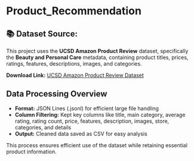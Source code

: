 # Product_Recommendation

## 📚 Dataset Source:
This project uses the **UCSD Amazon Product Review** dataset, specifically the **Beauty and Personal Care** metadata, containing product titles, prices, ratings, features, descriptions, images, and categories.

**Download Link:**
[UCSD Amazon Product Review Dataset](https://deepyeti.ucsd.edu/jmcauley/datasets.html#amazon_links)

## Data Processing Overview

* **Format:** JSON Lines (.jsonl) for efficient large file handling
* **Column Filtering:** Kept key columns like title, main category, average rating, rating count, price, features, description, images, store, categories, and details
* **Output:** Cleaned data saved as CSV for easy analysis

This process ensures efficient use of the dataset while retaining essential product information.

